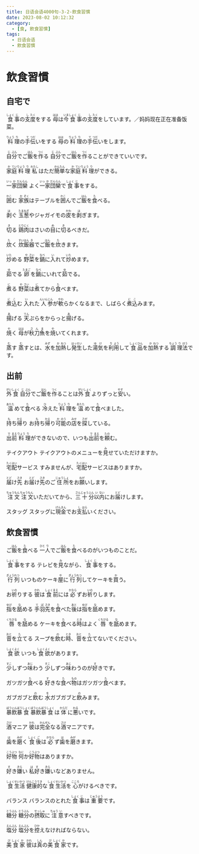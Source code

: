 ```yaml
---
title: 日语会语4000句-3-2-飲食習慣
date: 2023-08-02 10:12:32
category:
  - [食, 飲食習慣]
tags:
  - 日语会语
  - 飲食習慣
---
```


# 飲食習慣

## 自宅で

<ruby>食<rt>しょく</rt>事<rt>じ</rt>の<rt></rt>支<rt>し</rt>度<rt>たく</rt>をする</ruby>
<ruby>母<rt>はは</rt>は<rt></rt>今<rt>いま</rt>食<rt>しょく</rt>事<rt>じ</rt>の<rt></rt>支<rt>し</rt>度<rt>たく</rt>をしています。／妈妈现在正在准备饭菜。</ruby>

<!-- more -->

<ruby>料<rt>りょう</rt>理<rt>り</rt>の<rt></rt>手<rt>て</rt>伝<rt>つだ</rt>いをする</ruby>
<ruby>母<rt>はは</rt>の<rt></rt>料<rt>りょう</rt>理<rt>り</rt>の<rt></rt>手<rt>て</rt>伝<rt>つだ</rt>いをします。</ruby>

<ruby>自<rt>じ</rt>分<rt>ぶん</rt>でご<rt></rt>飯<rt>はん</rt>を<rt></rt>作<rt>つく</rt>る</ruby>
<ruby>自<rt>じ</rt>分<rt>ぶん</rt>でご<rt></rt>飯<rt>はん</rt>を<rt></rt>作<rt>つく</rt>ることができていいです。</ruby>

<ruby>家<rt>か</rt>庭<rt>てい</rt>料<rt>りょう</rt>理<rt>り</rt></ruby>
<ruby>私<rt>わたし</rt>はただ<rt></rt>簡<rt>かん</rt>単<rt>たん</rt>な<rt></rt>家<rt>か</rt>庭<rt>てい</rt>料<rt>りょう</rt>理<rt>り</rt>ができる。</ruby>

<ruby>一<rt>いっ</rt>家<rt>か</rt>団<rt>だん</rt>欒<rt>らん</rt></ruby>
<ruby>よく<rt></rt>一<rt>いっ</rt>家<rt>か</rt>団<rt>だん</rt>欒<rt>らん</rt>で<rt></rt>食<rt>しょく</rt>事<rt>じ</rt>をする。</ruby>

<ruby>囲<rt>かこ</rt>む</ruby>
<ruby>家<rt>か</rt>族<rt>ぞく</rt>はテーブルを<rt></rt>囲<rt>かこ</rt>んでご<rt></rt>飯<rt>はん</rt>を<rt></rt>食<rt>た</rt>べる。</ruby>

<ruby>剥<rt>は</rt>ぐ</ruby>
<ruby>玉<rt>たま</rt>葱<rt>ねぎ</rt>やジャガイモの<rt></rt>皮<rt>かわ</rt>を<rt></rt>剥<rt>は</rt>ぎます。</ruby>

<ruby>切<rt>き</rt>る</ruby>
<ruby>鶏<rt>とり</rt>肉<rt>にく</rt>はさいの<rt></rt>目<rt>め</rt>に<rt></rt>切<rt>き</rt>るべきだ。</ruby>

<ruby>炊<rt>た</rt>く</ruby>
<ruby>炊<rt>すい</rt>飯<rt>はん</rt>器<rt>き</rt>でご<rt></rt>飯<rt>はん</rt>を<rt></rt>炊<rt>た</rt>きます。</ruby>

<ruby>炒<rt>いた</rt>める</ruby>
<ruby>野<rt>や</rt>菜<rt>さい</rt>を<rt></rt>鍋<rt>なべ</rt>に<rt></rt>入<rt>い</rt>れて<rt></rt>炒<rt>いた</rt>めます。</ruby>

<ruby>茹<rt>ゆ</rt>でる</ruby>
<ruby>卵<rt>たまご</rt>を<rt></rt>鍋<rt>なべ</rt>にいれて<rt></rt>茹<rt>ゆ</rt>でる。</ruby>

<ruby>煮<rt>に</rt>る</ruby>
<ruby>野<rt>や</rt>菜<rt>さい</rt>は<rt></rt>煮<rt>に</rt>てから<rt></rt>食<rt>た</rt>べます。</ruby>

<ruby>煮<rt>に</rt>込<rt>こ</rt>む</ruby>
<ruby>入<rt>い</rt>れた<rt></rt>人<rt>んいん</rt>参<rt>じん</rt>が<rt></rt>軟<rt>やわ</rt>らかくなるまで、しばらく<rt></rt>煮<rt>に</rt>込<rt>こ</rt>みます。</ruby>

<ruby>揚<rt>あ</rt>げる</ruby>
<ruby>天<rt>てん</rt>ぷらをからっと<rt></rt>揚<rt>あ</rt>げる。</ruby>

<ruby>焼<rt>や</rt>く</ruby>
<ruby>母<rt>はは</rt>が<rt></rt>秋刀魚<rt>さんま</rt>を<rt></rt>焼<rt>や</rt>いてくれます。</ruby>

<ruby>蒸<rt>む</rt>す</ruby>
<ruby>蒸<rt>む</rt>すとは、<rt></rt>水<rt>みず</rt>を<rt></rt>加<rt>か</rt>熱<rt>ねつ</rt>し<rt></rt>発<rt>はっ</rt>生<rt>せい</rt>した<rt></rt>湯<rt>ゆ</rt>気<rt>け</rt>を<rt></rt>利<rt>り</rt>用<rt>よう</rt>して<rt></rt>食<rt>しょく</rt>品<rt>ひん</rt>を<rt></rt>加<rt>か</rt>熱<rt>ねつ</rt>する<rt></rt>調<rt>ちょう</rt>理<rt>り</rt>法<rt>ほう</rt>です。</ruby>


## 出前

<ruby>外<rt>がい</rt>食<rt>しょく</rt></ruby>
<ruby>自<rt>じ</rt>分<rt>ぶん</rt>でご<rt></rt>飯<rt>はん</rt>を<rt></rt>作<rt>つく</rt>ることは<rt></rt>外<rt>がい</rt>食<rt>しょく</rt>よりずっと<rt></rt>安<rt>やす</rt>い。</ruby>

<ruby>温<rt>あたた</rt>めて<rt></rt>食<rt>た</rt>べる</ruby>
<ruby>冷<rt>ひ</rt>えた<rt></rt>料<rt>りょう</rt>理<rt>り</rt>を<rt></rt>温<rt>あたた</rt>めて<rt></rt>食<rt>た</rt>べました。</ruby>

<ruby>持<rt>も</rt>ち<rt></rt>帰<rt>かえ</rt>り</ruby>
<ruby>お<rt></rt>持<rt>も</rt>ち<rt></rt>帰<rt>かえ</rt>り<rt></rt>可<rt>か</rt>能<rt>のう</rt>の<rt></rt>店<rt>みせ</rt>を<rt></rt>探<rt>さが</rt>している。</ruby>

<ruby>出<rt>で</rt>前<rt>まえ</rt></ruby>
<ruby>料<rt>りょう</rt>理<rt>り</rt>ができないので、いつも<rt></rt>出<rt>で</rt>前<rt>まえ</rt>を<rt></rt>頼<rt>たの</rt>む。</ruby>

<ruby>テイクアウト</ruby>
<ruby>テイクアウトのメニューを<rt></rt>見<rt>み</rt>せていただけますか。</ruby>

<ruby>宅<rt>たく</rt>配<rt>はい</rt>サービス</ruby>
<ruby>すみませんが、<rt></rt>宅<rt>たく</rt>配<rt>はい</rt>サービスはありますか。</ruby>

<ruby>届<rt>とど</rt>け<rt></rt>先<rt>さき</rt></ruby>
<ruby>お<rt></rt>届<rt>とど</rt>け<rt></rt>先<rt>さき</rt>のご<rt></rt>住<rt>じゅう</rt>所<rt>しょ</rt>をお<rt></rt>願<rt>ねが</rt>いします。</ruby>

<ruby>注<rt>ちゅう</rt>文<rt>もん</rt></ruby>
<ruby>注<rt>ちゅう</rt>文<rt>もん</rt>いただいてから、<rt></rt>三<rt>さん</rt>十<rt>じゅう</rt>分<rt>ふん</rt>以<rt>い</rt>内<rt>ない</rt>にお<rt></rt>届<rt>とど</rt>けします。</ruby>

<ruby>スタッグ</ruby>
<ruby>スタッグに<rt></rt>現<rt>げん</rt>金<rt>きん</rt>でお<rt></rt>支<rt>し</rt>払<rt>はら</rt>いください。</ruby>


## 飲食習慣

<ruby>ご<rt></rt>飯<rt>はん</rt>を<rt></rt>食<rt>た</rt>べる</ruby>
<ruby>一<rt>ひと</rt>人<rt>り</rt>でご<rt></rt>飯<rt>はん</rt>を<rt></rt>食<rt>た</rt>べるのがいつものことだ。</ruby>

<ruby>食<rt>しょく</rt>事<rt>じ</rt>をする</ruby>
<ruby>テレビを<rt></rt>見<rt>み</rt>ながら、<rt></rt>食<rt>しょく</rt>事<rt>じ</rt>をする。</ruby>

<ruby>行<rt>ぎょう</rt>列<rt>れつ</rt></ruby>
<ruby>いつものケーキ<rt></rt>屋<rt>や</rt>に<rt></rt>行<rt>ぎょう</rt>列<rt>れつ</rt>してケーキを<rt></rt>買<rt>か</rt>う。</ruby>

<ruby>お<rt></rt>祈<rt>いの</rt>りする</ruby>
<ruby>彼<rt>かれ</rt>は<rt></rt>食<rt>しょく</rt>前<rt>まえ</rt>には<rt></rt>必<rt>かなら</rt>ずお<rt></rt>祈<rt>いの</rt>りします。</ruby>

<ruby>指<rt>ゆび</rt>を<rt></rt>舐<rt>な</rt>める</ruby>
<ruby>手<rt>て</rt>羽<rt>ば</rt>先<rt>さき</rt>を<rt></rt>食<rt>た</rt>べた<rt></rt>後<rt>あと</rt>は<rt></rt>指<rt>ゆび</rt>を<rt></rt>舐<rt>な</rt>めます。</ruby>

<ruby>唇<rt>くちびる</rt>を<rt></rt>舐<rt>な</rt>める</ruby>
<ruby>ケーキを<rt></rt>食<rt>た</rt>べる<rt></rt>時<rt>とき</rt>はよく<rt></rt>唇<rt>くちびる</rt>を<rt></rt>舐<rt>な</rt>めます。</ruby>

<ruby>音<rt>おと</rt>を<rt></rt>立<rt>た</rt>てる</ruby>
<ruby>スープを<rt></rt>飲<rt>の</rt>む<rt></rt>時<rt>とき</rt>、<rt></rt>音<rt>おと</rt>を<rt></rt>立<rt>た</rt>てないでください。</ruby>

<ruby>食<rt>しょく</rt>欲<rt>よく</rt></ruby>
<ruby>いつも<rt></rt>食<rt>しょく</rt>欲<rt>よく</rt>があります。</ruby>

<ruby>少<rt>すこ</rt>しずつ<rt></rt>味<rt>あじ</rt>わう</ruby>
<ruby>少<rt>すこ</rt>しずつ<rt></rt>味<rt>あじ</rt>わうのが<rt></rt>好<rt>す</rt>きです。</ruby>

<ruby>ガツガツ<rt></rt>食<rt>た</rt>べる</ruby>
<ruby>好<rt>す</rt>きな<rt></rt>食<rt>た</rt>べ<rt></rt>物<rt>もの</rt>はガツガツ<rt></rt>食<rt>た</rt>べます。</ruby>

<ruby>ガブガブと<rt></rt>飲<rt>の</rt>む</ruby>
<ruby>水<rt>を</rt>ガブガブと<rt></rt>飲<rt>の</rt>みます。</ruby>

<ruby>暴<rt>ぼう</rt>飲<rt>いん</rt>暴<rt>ぼう</rt>食<rt>しょく</rt></ruby>
<ruby>暴<rt>ぼう</rt>飲<rt>いん</rt>暴<rt>ぼう</rt>食<rt>しょく</rt>は<rt></rt>体<rt>からだ</rt>に<rt></rt>悪<rt>わる</rt>いです。</ruby>

<ruby>酒<rt>さけ</rt>マニア</ruby>
<ruby>彼<rt>かれ</rt>は<rt></rt>完<rt>かん</rt>全<rt>ぜん</rt>なる<rt></rt>酒<rt>さけ</rt>マニアです。</ruby>

<ruby>歯<rt>は</rt>を<rt></rt>磨<rt>みが</rt>く</ruby>
<ruby>食<rt>しょく</rt>後<rt>ご</rt>は<rt></rt>必<rt>かなら</rt>ず<rt></rt>歯<rt>は</rt>を<rt></rt>磨<rt>みが</rt>きます。</ruby>

<ruby>好<rt>こう</rt>物<rt>ぶつ</rt></ruby>
<ruby>何<rt>なに</rt>か<rt></rt>好<rt>こう</rt>物<rt>ぶつ</rt>はありますか。</ruby>

<ruby>好<rt>す</rt>き<rt></rt>嫌<rt>きら</rt>い</ruby>
<ruby>私<rt>は</rt>好<rt>す</rt>き<rt></rt>嫌<rt>きら</rt>いなどありません。</ruby>

<ruby>食<rt>しょく</rt>生<rt>せい</rt>活<rt>かつ</rt></ruby>
<ruby>健<rt>けん</rt>康<rt>こう</rt>的<rt>てき</rt>な<rt></rt>食<rt>しょく</rt>生<rt>せい</rt>活<rt>かつ</rt>を<rt></rt>心<rt>こころ</rt>がけるべきです。</ruby>

<ruby>バランス</ruby>
<ruby>バランスのとれた<rt></rt>食<rt>しょく</rt>事<rt>じ</rt>は<rt></rt>重<rt>じゅう</rt>要<rt>よう</rt>です。</ruby>

<ruby>糖<rt>とう</rt>分<rt>ぶん</rt></ruby>
<ruby>糖<rt>とう</rt>分<rt>ぶん</rt>の<rt></rt>摂<rt>せっ</rt>取<rt>しゅ</rt>に<rt></rt>注<rt>ちゅう</rt>意<rt>い</rt>すべきです。</ruby>

<ruby>塩<rt>えん</rt>分<rt>ぶん</rt></ruby>
<ruby>塩<rt>えん</rt>分<rt>ぶん</rt>を<rt></rt>控<rt>ひか</rt>えなければならない。</ruby>

<ruby>美<rt>び</rt>食<rt>しょく</rt>家<rt>か</rt></ruby>
<ruby>彼<rt>かれ</rt>は<rt></rt>真<rt>しん</rt>の<rt></rt>美<rt>び</rt>食<rt>しょく</rt>家<rt>か</rt>です。</ruby>

